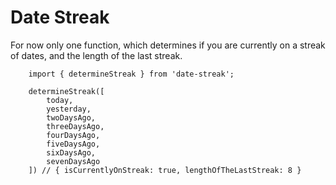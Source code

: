 # Date Streak

For now only one function, which determines if you are currently on a streak of dates, and the length of the last streak.

```
    import { determineStreak } from 'date-streak';

    determineStreak([
        today,
        yesterday,
        twoDaysAgo,
        threeDaysAgo,
        fourDaysAgo,
        fiveDaysAgo,
        sixDaysAgo,
        sevenDaysAgo
    ]) // { isCurrentlyOnStreak: true, lengthOfTheLastStreak: 8 }
```